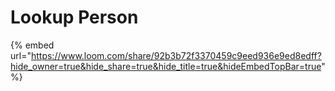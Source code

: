 # Lookup Person

{% embed url="https://www.loom.com/share/92b3b72f3370459c9eed936e9ed8edff?hide_owner=true&hide_share=true&hide_title=true&hideEmbedTopBar=true" %}
